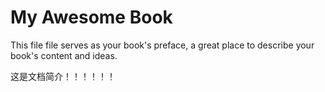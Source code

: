 # My Awesome Book

This file file serves as your book's preface, a great place to describe your book's content and ideas.

这是文档简介！！！！！！

